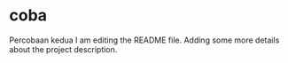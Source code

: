 # coba
Percobaan kedua
I am editing the README file. Adding some more details about the project description.
